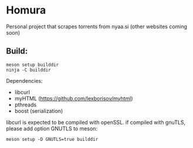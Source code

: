 # Homura
Personal project that scrapes torrents from nyaa.si (other websites coming soon)

## Build:
```
meson setup builddir
ninja -C builddir
```

Dependencies: 

* libcurl 
* myHTML (https://github.com/lexborisov/myhtml)
* pthreads
* boost (serialization)


libcurl is expected to be compiled with openSSL.
if compiled with gnuTLS, please add option GNUTLS to meson: 
```
meson setup -D GNUTLS=true builddir
```
